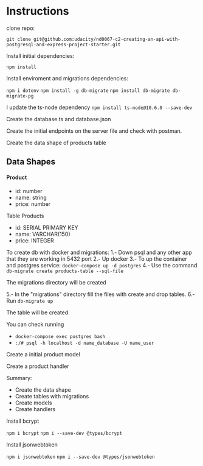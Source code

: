 # Instructions

clone repo:

``` git clone git@github.com:udacity/nd0067-c2-creating-an-api-with-postgresql-and-express-project-starter.git ```

Install initial dependencies:

```npm install```

Install enviroment and migrations dependencies:

```npm i dotenv```
```npm install -g db-migrate```
```npm install db-migrate db-migrate-pg```

I update the ts-node dependency
```npm install ts-node@10.6.0 --save-dev```

Create the database.ts and database.json

Create the initial endpoints on the server file and check with postman.

Create the data shape of products table

## Data Shapes
#### Product
-  id: number
- name: string
- price: number

Table Products
-  id: SERIAL PRIMARY KEY 
- name: VARCHAR(150)
- price: INTEGER


To create db with docker and migrations:
1.- Down psql and any other app that they are working in 5432 port
2.- Up docker
3.- To up the container and postgres service: ```docker-compose up -d postgres```
4.- Use the command ```db-migrate create products-table --sql-file```

The migrations directory will be created

5.- In the "migrations" directory fill the files with create and drop tables.
6.- Run ``` db-migrate up ```

The table will be created

You can check running 
- ``` docker-compose exec postgres bash ```
- ``` :/# psql -h localhost -d name_database -U name_user ```

Create a initial product model

Create a product handler

Summary:
- Create the data shape
- Create tables with migrations
- Create models
- Create handlers



Install bcrypt

```npm i bcrypt```
```npm i --save-dev @types/bcrypt```

Install jsonwebtoken

```npm i jsonwebtoken```
```npm i --save-dev @types/jsonwebtoken```